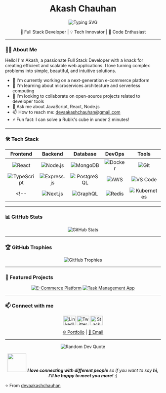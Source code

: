 <div align="center">
  
# Akash Chauhan

<p align="center">
  <img src="https://readme-typing-svg.herokuapp.com?font=Fira+Code&pause=1000&color=F7F7F7&center=true&vCenter=true&width=435&lines=Full+Stack+Developer;Tech+Enthusiast;Open+Source+Contributor" alt="Typing SVG" />
</p>

🚀 Full Stack Developer | 💡 Tech Innovator | 🌟 Code Enthusiast

</div>

---

### 👨‍💻 About Me

Hello! I'm Akash, a passionate Full Stack Developer with a knack for creating efficient and scalable web applications. I love turning complex problems into simple, beautiful, and intuitive solutions.

- 🔭 I'm currently working on a next-generation e-commerce platform
- 🌱 I'm learning about microservices architecture and serverless computing
- 👯 I'm looking to collaborate on open-source projects related to developer tools
- 💬 Ask me about JavaScript, React, Node.js
- 📫 How to reach me: devaakashchauhan@gmail.com
- ⚡ Fun fact: I can solve a Rubik's cube in under 2 minutes!

---

### 🛠️ Tech Stack

<div align="center">

|                                                                 Frontend                                                                 |                                                                  Backend                                                                  |                                                                Database                                                                |                                                                  DevOps                                                                  |                                                                         Tools                                                                          |
| :--------------------------------------------------------------------------------------------------------------------------------------: | :---------------------------------------------------------------------------------------------------------------------------------------: | :------------------------------------------------------------------------------------------------------------------------------------: | :--------------------------------------------------------------------------------------------------------------------------------------: | :----------------------------------------------------------------------------------------------------------------------------------------------------: |
|      <img src="https://img.shields.io/badge/react-%2320232a.svg?style=for-the-badge&logo=react&logoColor=%2361DAFB" alt="React" />       |         <img src="https://img.shields.io/badge/node.js-6DA55F?style=for-the-badge&logo=node.js&logoColor=white" alt="Node.js" />          |    <img src="https://img.shields.io/badge/MongoDB-%234ea94b.svg?style=for-the-badge&logo=mongodb&logoColor=white" alt="MongoDB" />     |       <img src="https://img.shields.io/badge/docker-%230db7ed.svg?style=for-the-badge&logo=docker&logoColor=white" alt="Docker" />       |                  <img src="https://img.shields.io/badge/git-%23F05033.svg?style=for-the-badge&logo=git&logoColor=white" alt="Git" />                   |
| <img src="https://img.shields.io/badge/typescript-%23007ACC.svg?style=for-the-badge&logo=typescript&logoColor=white" alt="TypeScript" /> | <img src="https://img.shields.io/badge/express.js-%23404d59.svg?style=for-the-badge&logo=express&logoColor=%2361DAFB" alt="Express.js" /> | <img src="https://img.shields.io/badge/postgres-%23316192.svg?style=for-the-badge&logo=postgresql&logoColor=white" alt="PostgreSQL" /> |        <img src="https://img.shields.io/badge/AWS-%23FF9900.svg?style=for-the-badge&logo=amazon-aws&logoColor=white" alt="AWS" />        | <img src="https://img.shields.io/badge/Visual%20Studio%20Code-0078d7.svg?style=for-the-badge&logo=visual-studio-code&logoColor=white" alt="VS Code" /> |
<!-- |           <img src="https://img.shields.io/badge/Next-black?style=for-the-badge&logo=next.js&logoColor=white" alt="Next.js" />           |         <img src="https://img.shields.io/badge/GraphQL-E10098?style=for-the-badge&logo=graphql&logoColor=white" alt="GraphQL" />          |       <img src="https://img.shields.io/badge/redis-%23DD0031.svg?style=for-the-badge&logo=redis&logoColor=white" alt="Redis" />        | <img src="https://img.shields.io/badge/kubernetes-%23326ce5.svg?style=for-the-badge&logo=kubernetes&logoColor=white" alt="Kubernetes" /> |                 <img src="https://img.shields.io/badge/jira-%230A0FFF.svg?style=for-the-badge&logo=jira&logoColor=white" alt="Jira" />                 | -->

</div>

---

### 📊 GitHub Stats

<div align="center">
  <img src="https://github-readme-stats.vercel.app/api?username=devaakashchauhan&show_icons=true&count_private=true&hide=issues&theme=radical" alt="GitHub Stats" />
</div>

---

### 🏆 GitHub Trophies

<p align="center">
  <img src="https://github-profile-trophy.vercel.app/?username=devaakashchauhan&theme=darkhub&no-frame=true&no-bg=false&margin-w=4" alt="GitHub Trophies" />
</p>

---

### 🌟 Featured Projects

<div align="center">

[![E-Commerce Platform](https://github-readme-stats.vercel.app/api/pin/?username=devaakashchauhan&repo=ecommerce-platform&theme=radical)](https://github.com/devaakashchauhan/ecommerce-platform)
[![Task Management App](https://github-readme-stats.vercel.app/api/pin/?username=devaakashchauhan&repo=task-management-app&theme=radical)](https://github.com/devaakashchauhan/task-management-app)

</div>

---

### 📫 Connect with me

<p align="center">
  <a href="https://www.linkedin.com/in/akash-chauhan-6737032a7/" target="_blank"><img align="center" src="https://raw.githubusercontent.com/rahuldkjain/github-profile-readme-generator/master/src/images/icons/Social/linked-in-alt.svg" alt="LinkedIn" height="30" width="40" /></a>
  <a href="https://x.com/_DevAakash" target="_blank"><img align="center" src="https://raw.githubusercontent.com/rahuldkjain/github-profile-readme-generator/master/src/images/icons/Social/twitter.svg" alt="Twitter" height="30" width="40" /></a>
  <a href="https://stackoverflow.com/users/22299702/aakash-chauhan" target="_blank"><img align="center" src="https://raw.githubusercontent.com/rahuldkjain/github-profile-readme-generator/master/src/images/icons/Social/stack-overflow.svg" alt="Stack Overflow" height="30" width="40" /></a>
</p>

<div align="center">
  
[🌐 Portfolio](https://www.devaakash.me) | [📧 Email](mailto:devaakashchauhan@gmail.com)

</div>

---

<p align="center">
  <img src="https://quotes-github-readme.vercel.app/api?type=horizontal&theme=radical" alt="Random Dev Quote" />
</p>

<p align="center">
  <img src="https://media.giphy.com/media/LnQjpWaON8nhr21vNW/giphy.gif" width="60"> <em><b>I love connecting with different people</b> so if you want to say <b>hi, I'll be happy to meet you more!</b> :)</em>
</p>

⭐️ From [devaakashchauhan](https://github.com/devaakashchauhan)